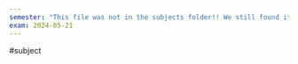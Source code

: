 ```yaml
---
semester: "This file was not in the subjects folder!! We still found it with #subject"
exam: 2024-05-21
---
```

#subject

